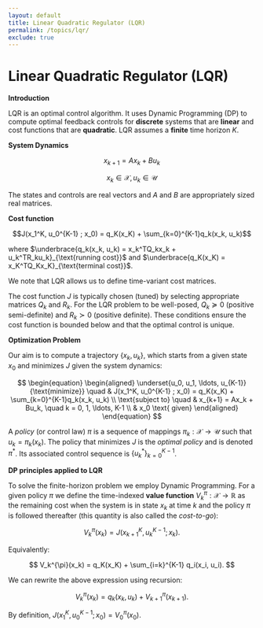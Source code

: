 ```yaml
---
layout: default
title: Linear Quadratic Regulator (LQR)
permalink: /topics/lqr/
exclude: true
---
```


# Linear Quadratic Regulator (LQR)

$\textbf{Introduction}$

LQR is an optimal control algorithm. It uses Dynamic Programming (DP) to compute optimal feedback controls for $\textbf{discrete}$ systems that are $\textbf{linear}$ and cost functions that are $\textbf{quadratic}$. LQR assumes a $\textbf{finite}$ time horizon $K$.

$\textbf{System Dynamics}$

$$x_{k+1} = Ax_k + Bu_k$$

$$x_k \in \mathcal{X}, u_k \in \mathcal{U}$$

The states and controls are real vectors and $A$ and $B$ are appropriately sized real matrices.

$\textbf{Cost function}$

$$J(x_1^K, u_0^{K-1} ; x_0) = q_K(x_K) + \sum_{k=0}^{K-1}q_k(x_k, u_k)$$

where $\underbrace{q_k(x_k, u_k) = x_k^TQ_kx_k + u_k^TR_ku_k}_{\text{running cost}}$ and $\underbrace{q_K(x_K) = x_K^TQ_Kx_K}_{\text{terminal cost}}$.

We note that LQR allows us to define time-variant cost matrices.

The cost function $J$ is typically chosen (tuned) by selecting appropriate matrices $Q_k$ and $R_k$. For the LQR problem to be well-posed, $Q_k \succcurlyeq 0$ (positive semi-definite) and $R_k \succ 0$ (positive definite). These conditions ensure the cost function is bounded below and that the optimal control is unique.

$\textbf{Optimization Problem}$

Our aim is to compute a trajectory $\{x_k,  u_k\}$, which starts from a given state $x_0$ and minimizes $J$ given the system dynamics:

$$
\begin{equation}
\begin{aligned}
\underset{u_0, u_1, \ldots, u_{K-1}}{\text{minimize}} \quad & J(x_1^K, u_0^{K-1} ; x_0) = q_K(x_K) + \sum_{k=0}^{K-1}q_k(x_k, u_k) \\
\text{subject to} \quad & x_{k+1} = Ax_k + Bu_k, \quad k = 0, 1, \ldots, K-1 \\
& x_0 \text{ given}
\end{aligned}
\end{equation}
$$

A $\textit{policy}$ (or control law) $\pi$ is a sequence of mappings $\pi_k : \mathcal{X} \to \mathcal{U}$ such that $u_k = \pi_k(x_k)$. The policy that minimizes $J$ is the $\textit{optimal policy}$ and is denoted $\pi^{\ast}$. Its associated control sequence is $\{u_k^{\ast}\}_{k=0}^{K-1}$. 

$\textbf{DP principles applied to LQR}$

To solve the finite-horizon problem we employ Dynamic Programming. For a given policy $\pi$ we define the time-indexed $\textbf{value function}$
$V_k^{\pi} : \mathcal{X} \to \mathbb{R}$ as the remaining cost when the system is in state $x_k$ at time $k$ and the policy $\pi$ is followed thereafter (this quantity is also called the $\textit{cost-to-go}$):

$$
V_k^{\pi}(x_k) = J(x_{k+1}^K, u_k^{K-1}; x_k).
$$

Equivalently:

$$
V_k^{\pi}(x_k) = q_K(x_K) + \sum_{i=k}^{K-1} q_i(x_i, u_i).
$$

We can rewrite the above expression using recursion:

$$
V_k^{\pi}(x_k) = q_k(x_k, u_k) + V_{k+1}^{\pi}(x_{k+1}).
$$

By definition, $J(x_1^K, u_0^{K-1} ; x_0) = V_0^{\pi}(x_0)$.



